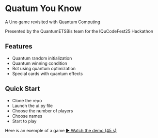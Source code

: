 # Quatum You Know

A Uno game revisited with Quantum Computing

Presented by the QuantumETSBis team for the IQuCodeFest25 Hackathon

## Features

- Quantum random initialization
- Quantum winning condition
- Bot using quantum optimization
- Special cards with quantum effects



## Quick Start

- Clone the repo
- Launch the ui.py file
- Choose the number of players
- Choose names
- Start to play

Here is an exemple of a game
[▶️ Watch the demo (45 s)](./video.mp4)
